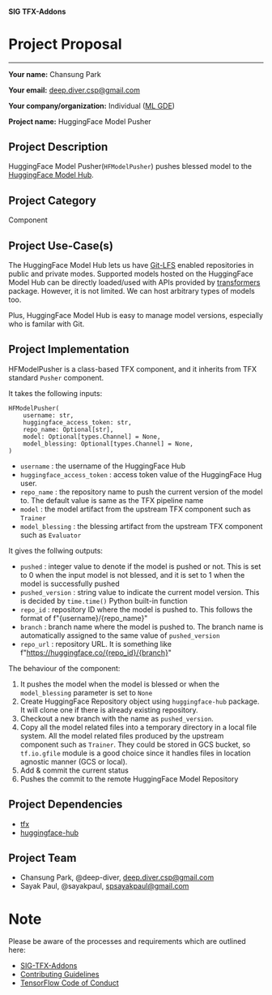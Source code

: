 #### SIG TFX-Addons
# Project Proposal

---

**Your name:** Chansung Park

**Your email:** deep.diver.csp@gmail.com

**Your company/organization:** Individual ([ML GDE](https://developers.google.com/community/experts/directory/profile/profile-chansung-park))

**Project name:** HuggingFace Model Pusher

## Project Description
HuggingFace Model Pusher(`HFModelPusher`) pushes blessed model to the [HuggingFace Model Hub](https://huggingface.co/models).

## Project Category
Component

## Project Use-Case(s)
The HuggingFace Model Hub lets us have [Git-LFS](https://git-lfs.github.com) enabled repositories in public and private modes. Supported models hosted on the HuggingFace Model Hub can be directly loaded/used with APIs provided by [transformers](https://huggingface.co/docs/transformers/index) package. However, it is not limited. We can host arbitrary types of models too. 

Plus, HuggingFace Model Hub is easy to manage model versions, especially who is familar with Git.

## Project Implementation
HFModelPusher is a class-based TFX component, and it inherits from TFX standard `Pusher` component.

It takes the following inputs:
```
HFModelPusher(
    username: str,
    huggingface_access_token: str,
    repo_name: Optional[str],    
    model: Optional[types.Channel] = None,
    model_blessing: Optional[types.Channel] = None,    
)
```
- `username` : the username of the HuggingFace Hub
- `huggingface_access_token` : access token value of the HuggingFace Hug user. 
- `repo_name` : the repository name to push the current version of the model to. The default value is same as the TFX pipeline name
- `model` : the model artifact from the upstream TFX component such as `Trainer`
- `model_blessing` : the blessing artifact from the upstream TFX component such as `Evaluator`

It gives the follwing outputs:
- `pushed` : integer value to denote if the model is pushed or not. This is set to 0 when the input model is not blessed, and it is set to 1 when the model is successfully pushed
- `pushed_version` : string value to indicate the current model version. This is decided by `time.time()` Python built-in function
- `repo_id` : repository ID where the model is pushed to. This follows the format of f"{username}/{repo_name}"
- `branch` : branch name where the model is pushed to. The branch name is automatically assigned to the same value of  `pushed_version`
- `repo_url` : repository URL. It is something like f"https://huggingface.co/{repo_id}/{branch}"

The behaviour of the component:
1. It pushes the model when the model is blessed or when the `model_blessing` parameter is set to `None`
2. Create HuggingFace Repository object using `huggingface-hub` package. It will clone one if there is already existing repository.
3. Checkout a new branch with the name as `pushed_version`.
4. Copy all the model related files into a temporary directory in a local file system. All the model related files produced by the upstream component such as `Trainer`. They could be stored in GCS bucket, so `tf.io.gfile` module is a good choice since it handles files in location agnostic manner (GCS or local). 
5. Add & commit the current status
6. Pushes the commit to the remote HuggingFace Model Repository


## Project Dependencies
- [tfx](https://pypi.org/project/tfx/)
- [huggingface-hub](https://pypi.org/project/huggingface-hub/)

## Project Team
- Chansung Park, @deep-diver, deep.diver.csp@gmail.com
- Sayak Paul, @sayakpaul, spsayakpaul@gmail.com

# Note
Please be aware of the processes and requirements which are outlined here:

* [SIG-TFX-Addons](https://github.com/tensorflow/tfx-addons)
* [Contributing Guidelines](https://github.com/tensorflow/tfx-addons/blob/main/CONTRIBUTING.md)
* [TensorFlow Code of Conduct](https://github.com/tensorflow/tfx-addons/blob/main/CODE_OF_CONDUCT.md)